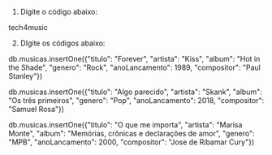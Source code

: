 1) Digite o código abaixo:

tech4music

2) DIgite os códigos abaixo:

db.musicas.insertOne({"titulo": "Forever", "artista": "Kiss", "album": "Hot in the Shade", "genero": "Rock", "anoLancamento": 1989, "compositor": "Paul Stanley"})

db.musicas.insertOne({"titulo": "Algo parecido", "artista": "Skank", "album": "Os três primeiros", "genero": "Pop", "anoLancamento": 2018, "compositor": "Samuel Rosa"})

db.musicas.insertOne({"titulo": "O que me importa", "artista": "Marisa Monte", "album": "Memórias, crônicas e declarações de amor", "genero": "MPB", "anoLancamento": 2000, "compositor": "Jose de Ribamar Cury"})
